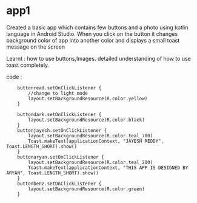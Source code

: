# app1
Created a basic app which contains few buttons and a photo using kotlin language in Android Studio.
When you click on the button it changes background color of app into another color and displays a small toast message on the screen 

Learnt : how to use buttons,Images.
         detailed understanding of how to use toast completely.

code :


        buttonread.setOnClickListener {
            //change to light mode
            layout.setBackgroundResource(R.color.yellow)
        }

        buttondark.setOnClickListener {
            layout.setBackgroundResource(R.color.black)
        }
        buttonjayesh.setOnClickListener {
            layout.setBackgroundResource(R.color.teal_700)
            Toast.makeText(applicationContext, "JAYESH REDDY", Toast.LENGTH_SHORT).show()
        }
        buttonaryan.setOnClickListener {
            layout.setBackgroundResource(R.color.teal_200)
            Toast.makeText(applicationContext, "THIS APP IS DESIGNED BY ARYAN", Toast.LENGTH_SHORT).show()
        }
        buttonbenz.setOnClickListener {
            layout.setBackgroundResource(R.color.green)
        }
